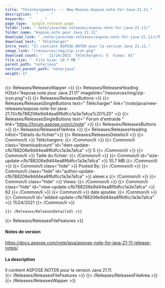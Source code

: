 ```yaml
---
title: "Téléchargements --- New-Reases-Aspose.note-for-Java-21.11." 
description:  "    . " 
keywords:  "    . " 
page_type:  single_release_page
folder_link: " note/java/new-releases/aspose.note-for-java-21.11/"
folder_name: "Aspose.note pour Java 21.11"
download_link: " /note/java/new-releases/aspose.note-for-java-21.11/cfb788206e9d44ea8f6dfcc1a3e7afca"
download_text: " Télécharger"
Intro_text: "Il contient ASPOSE.NOTER pour la version Java 21.11."
image_link: "/resources/img/zip-icon.png"
download_count: "   11/24/2021  Téléchargers: 5  Views: 61"
file_size: "  File Size: 10.7 MB "
parent_path: "note/java"
section_parent_path: "note/java"
weight: 67
---
```


{{< Releases/ReleasesWapper >}}
  {{< Releases/ReleasesHeading H2txt="Aspose.note pour Java 21.11" imagelink="/resources/img/zip-icon.png">}}
  {{< Releases/ReleasesButtons >}}
    {{< Releases/ReleasesSingleButtons text=" Télécharger" link="/note/java/new-releases/aspose.note-for-java-21.11/cfb788206e9d44ea8f6dfcc1a3e7afca%20%20" >}}
    {{< Releases/ReleasesSingleButtons text=" Forum d'entraide " link="https://forum.aspose.com/c/note" >}}
  {{< Releases/ReleasesButtons >}}
  {{< Releases/ReleasesFileArea >}}
    {{< Releases/ReleasesHeading h4txt="Détails du fichier">}}
    {{< Releases/ReleasesDetailsUl >}}
            {{< Common/li  >}} Téléchargers: {{< /Common/li >}} 
      {{< Common/li class="downloadcount" id="dwn-update-cfb788206e9d44ea8f6dfcc1a3e7afca" >}} 5 {{< /Common/li >}} 
      {{< Common/li  >}} Taille du fichier: {{< /Common/li >}} 
      {{< Common/li id="size-update-cfb788206e9d44ea8f6dfcc1a3e7afca" >}} 10.7 MB {{< /Common/li >}} 
      {{< Common/li  class="hide" >}} Posted By: {{< /Common/li >}} 
      {{< Common/li class="hide" id="author-update-cfb788206e9d44ea8f6dfcc1a3e7afca" >}} alexei.s {{< /Common/li >}} 
      {{< Common/li class="hide"  >}} Views: {{< /Common/li >}} 
      {{< Common/li class="hide" id="view-update-cfb788206e9d44ea8f6dfcc1a3e7afca" >}} 62 {{< /Common/li >}} 
      {{< Common/li  >}} date ajoutée: {{< /Common/li >}} 
      {{< Common/li id="added-update-cfb788206e9d44ea8f6dfcc1a3e7afca" >}} 11/24/2021 {{< /Common/li >}} 

    {{< /Releases/ReleasesDetailsUl >}}

  {{< Releases/ReleasesFileFeatures >}}
      <h4>Notes de version</h4><div><a href="https://docs.aspose.com/note/java/aspose-note-for-java-21-11-release-notes/">https://docs.aspose.com/note/java/aspose-note-for-java-21-11-release-notes/</a></div><h4>La description</h4><div class="HTMLDescription">Il contient ASPOSE.NOTER pour la version Java 21.11.</div>
  {{< /Releases/ReleasesFileFeatures >}}
 {{< /Releases/ReleasesFileArea >}}
{{< /Releases/ReleasesWapper >}}


